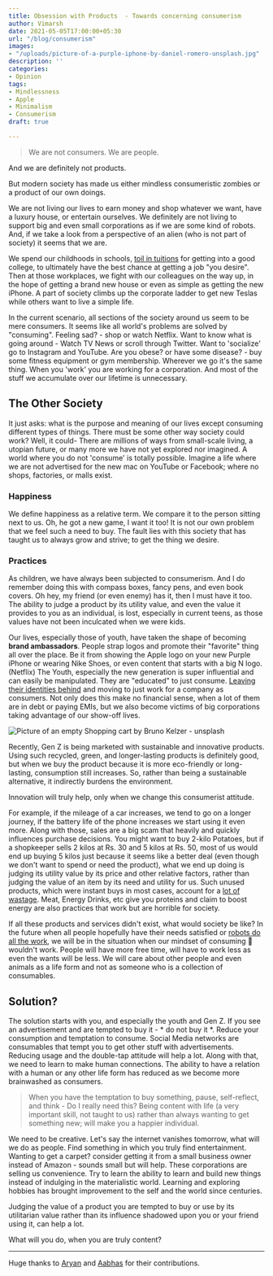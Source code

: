 ```yaml
---
title: Obsession with Products  - Towards concerning consumerism
author: Vimarsh
date: 2021-05-05T17:00:00+05:30
url: "/blog/consumerism"
images:
- "/uploads/picture-of-a-purple-iphone-by-daniel-romero-unsplash.jpg"
description: ''
categories:
- Opinion
tags:
- Mindlessness
- Apple
- Minimalism
- Consumerism
draft: true

---
```

> We are not consumers. We are people.

And we are definitely not products.

But modern society has made us either mindless consumeristic zombies or a product of our own doings.

We are not living our lives to earn money and shop whatever we want, have a luxury house, or entertain ourselves. We definitely are not living to support big and even small corporations as if we are some kind of robots. And, if we take a look from a perspective of an alien (who is not part of society) it seems that we are.

We spend our childhoods in schools, [toil in tuitions](https://www.vimarsh.info/blog/tuitions) for getting into a good college, to ultimately have the best chance at getting a job "you desire". Then at those workplaces, we fight with our colleagues on the way up, in the hope of getting a brand new house or even as simple as getting the new iPhone. A part of society climbs up the corporate ladder to get new Teslas while others want to live a simple life.

In the current scenario, all sections of the society around us seem to be mere consumers. It seems like all world's problems are solved by "consuming". Feeling sad? - shop or watch Netflix. Want to know what is going around - Watch TV News or scroll through Twitter. Want to 'socialize' go to Instagram and YouTube. Are you obese? or have some disease? - buy some fitness equipment or gym membership. Wherever we go it's the same thing. When you 'work' you are working for a corporation. And most of the stuff we accumulate over our lifetime is unnecessary.

## The Other Society

It just asks: what is the purpose and meaning of our lives except consuming different types of things. There must be some other way society could work? Well, it could- There are millions of ways from small-scale living, a utopian future, or many more we have not yet explored nor imagined. A world where you do not 'consume' is totally possible. Imagine a life where we are not advertised for the new mac on YouTube or Facebook; where no shops, factories, or malls exist.

### Happiness

We define happiness as a relative term. We compare it to the person sitting next to us. Oh, he got a new game, I want it too! It is not our own problem that we feel such a need to buy. The fault lies with this society that has taught us to always grow and strive; to get the thing we desire.

### Practices

As children, we have always been subjected to consumerism. And I do remember doing this with compass boxes, fancy pens, and even book covers. Oh hey, my friend (or even enemy) has it, then I must have it too. The ability to judge a product by its utility value, and even the value it provides to you as an individual, is lost, especially in current teens, as those values have not been inculcated when we were kids.

Our lives, especially those of youth, have taken the shape of becoming **brand ambassadors**. People strap logos and promote their "favorite" thing all over the place. Be it from showing the Apple logo on your new Purple iPhone or wearing Nike Shoes, or even content that starts with a big N logo. (Netflix) The Youth, especially the new generation is super influential and can easily be manipulated. They are "educated" to just consume. [Leaving their identities behind](https://www.vimarsh.info/blog/youth-and-essence-of-individuality/) and moving to just work for a company as consumers. Not only does this make no financial sense, when a lot of them are in debt or paying EMIs, but we also become victims of big corporations taking advantage of our show-off lives.

![Picture of an empty Shopping cart by Bruno Kelzer - unsplash](/uploads/picture-of-an-empty-shopping-cart-by-bruno-kelzer-unsplash.jpg "Picture of an empty Shopping cart by Bruno Kelzer - unsplash")

Recently, Gen Z is being marketed with sustainable and innovative products. Using such recycled, green, and longer-lasting products is definitely good, but when we buy the product because it is more eco-friendly or long-lasting, consumption still increases. So, rather than being a sustainable alternative, it indirectly burdens the environment.

Innovation will truly help, only when we change this consumerist attitude.

For example, if the mileage of a car increases, we tend to go on a longer journey, if the battery life of the phone increases we start using it even more. Along with those, sales are a big scam that heavily and quickly influences purchase decisions. You might want to buy 2-kilo Potatoes, but if a shopkeeper sells 2 kilos at Rs. 30 and 5 kilos at Rs. 50, most of us would end up buying 5 kilos just because it seems like a better deal (even though we don't want to spend or need the product), what we end up doing is judging its utility value by its price and other relative factors, rather than judging the value of an item by its need and utility for us. Such unused products, which were instant buys in most cases, account for a [lot of wastage](https://scitechdaily.com/food-waste-study-reveals-much-fridge-food-goes-there-to-die/). Meat, Energy Drinks, etc give you proteins and claim to boost energy are also practices that work but are horrible for society.

If all these products and services didn't exist, what would society be like? In the future when all people hopefully have their needs satisfied or [robots do all the work](https://www.vimarsh.info/blog/what-if-robots-do-all-the-work/), we will be in the situation when our mindset of consuming 💩 wouldn't work. People will have more free time, will have to work less as even the wants will be less. We will care about other people and even animals as a life form and not as someone who is a collection of consumables.

## Solution?

The solution starts with you, and especially the youth and Gen Z. If you see an advertisement and are tempted to buy it - * do not buy it *. Reduce your consumption and temptation to consume. Social Media networks are consumables that tempt you to get other stuff with advertisements. Reducing usage and the double-tap attitude will help a lot. Along with that, we need to learn to make human connections. The ability to have a relation with a human or any other life form has reduced as we become more brainwashed as consumers.

> When you have the temptation to buy something, pause, self-reflect, and think - Do I really need this? Being content with life (a very important skill, not taught to us) rather than always wanting to get something new; will make you a happier individual.

We need to be creative. Let's say the internet vanishes tomorrow, what will we do as people. Find something in which you truly find entertainment. Wanting to get a carpet? consider getting it from a small business owner instead of Amazon - sounds small but will help. These corporations are selling us convenience. Try to learn the ability to learn and build new things instead of indulging in the materialistic world. Learning and exploring hobbies has brought improvement to the self and the world since centuries.

Judging the value of a product you are tempted to buy or use by its utilitarian value rather than its influence shadowed upon you or your friend using it, can help a lot.

What will you do, when you are truly content?

***

Huge thanks to [Aryan](https://aryantiwari.com/?utm_source=vimarsh) and [Aabhas](https://aabhass.in/?utm_source=vimarsh) for their contributions.
